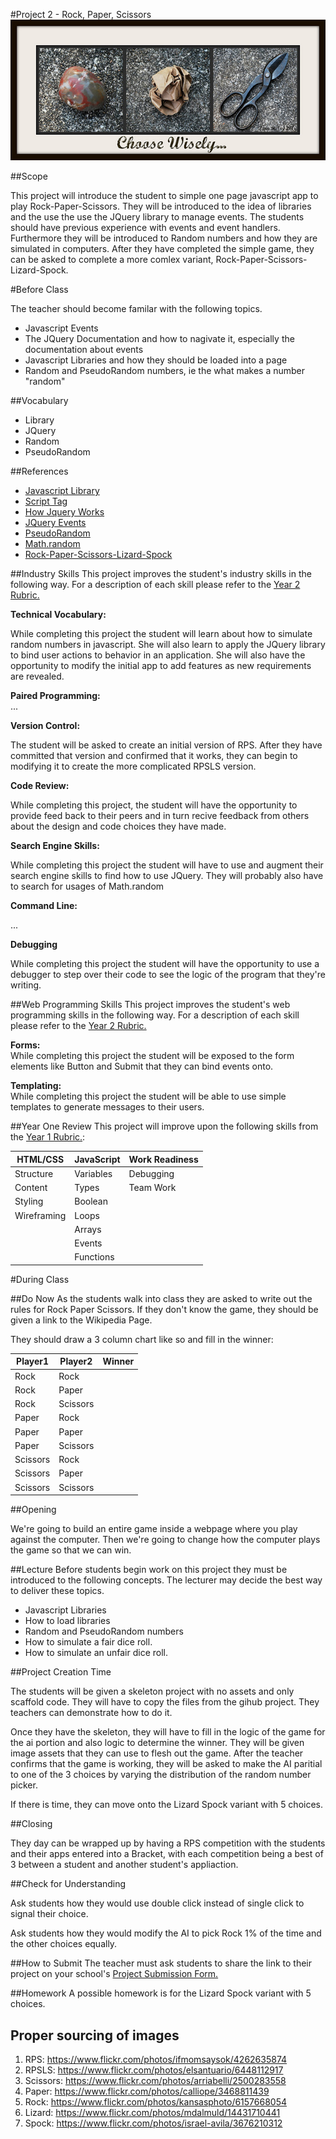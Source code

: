 #Project 2 - Rock, Paper, Scissors
![Image](./rps.jpg?raw=true)

##Scope

This project will introduce the student to simple one page javascript app to play Rock-Paper-Scissors. They will be introduced to the idea of libraries and the use the use the JQuery library to manage events.  The students should have previous experience with events and event handlers.  Furthermore they will be introduced to Random numbers and how they are simulated in computers.  After they have completed the simple game, they can be asked to complete a more comlex variant, Rock-Paper-Scissors-Lizard-Spock.

#Before Class

The teacher should become familar with the following topics.
* Javascript Events
* The JQuery Documentation and how to nagivate it, especially the documentation about events
* Javascript Libraries and how they should be loaded into a page
* Random and PseudoRandom numbers, ie the what makes a number "random"


##Vocabulary
* Library
* JQuery
* Random
* PseudoRandom

##References

* [Javascript Library](http://en.wikipedia.org/wiki/JavaScript_library)
* [Script Tag](http://javascript.crockford.com/script.html)
* [How Jquery Works](http://learn.jquery.com/about-jquery/how-jquery-works/)
* [JQuery Events](http://api.jquery.com/category/events/)
* [PseudoRandom](http://en.wikipedia.org/wiki/Pseudorandomness)
* [Math.random](https://developer.mozilla.org/en-US/docs/Web/JavaScript/Reference/Global_Objects/Math/random)
* [Rock-Paper-Scissors-Lizard-Spock](http://en.wikipedia.org/wiki/Rock-paper-scissors-lizard-Spock)


##Industry Skills
This project improves the student's industry skills in the following way. For a description of each skill please refer to the [Year 2 Rubric.](https://docs.google.com/a/scripted.org/spreadsheet/ccc?key=0AmfF2axUr9M_dDA0WEV0LWo2MnBUM0JaQnJTYy1sc0E&usp=drive_web#gid=0)

**Technical Vocabulary:**  

While completing this project the student will learn about how to simulate random numbers in javascript. She will also learn to apply the JQuery library to bind user actions to behavior in an application. She will also have the opportunity to modify the initial app to add features as new requirements are revealed.

**Paired Programming:**   
...

**Version Control:**   

The student will be asked to create an initial version of RPS. After they have committed that version and confirmed that it works, they can begin to modifying it to create the more complicated RPSLS version.

**Code Review:**   

While completing this project, the student will have the opportunity to provide feed back to their peers and in turn recive feedback from others about the design and code choices they have made.

**Search Engine Skills:**  

While completing this project the student will have to use and augment their search engine skills to find how to use JQuery.
They will probably also have to search for usages of Math.random

**Command Line:**  

...

**Debugging**  

While completing this project the student will have the opportunity to use a debugger to step over their code to see the logic of the program that they're writing.

##Web Programming Skills
This project improves the student's web programming skills in the following way. For a description of each skill please refer to the [Year 2 Rubric.](https://docs.google.com/a/scripted.org/spreadsheet/ccc?key=0AmfF2axUr9M_dDA0WEV0LWo2MnBUM0JaQnJTYy1sc0E&usp=drive_web#gid=0)

**Forms:**  
While completing this project the student will be exposed to the form elements like Button and Submit that they can bind events onto.

**Templating:**   
While completing this project the student will be able to use simple templates to generate messages to their users.


##Year One Review
This project will improve upon the following skills from the [Year 1 Rubric.](https://docs.google.com/a/scripted.org/spreadsheet/ccc?key=0AobNdyExPHV5dGRWMVI0QVpnSWYtczZZT2ZyV01kcmc&usp=drive_web#gid=0):  
    
HTML/CSS | JavaScript | Work Readiness
------------ | ------------- | ------------
Structure	| Variables		| Debugging
Content		| Types  		| Team Work
Styling		|	Boolean		|
Wireframing	| 	Loops		|
			|	Arrays		|
			|	Events		|
			|	Functions	| 


#During Class

##Do Now
As the students walk into class they are asked to write out the rules for Rock Paper Scissors.
If they don't know the game, they should be given a link to the Wikipedia Page.

They should draw a 3 column chart like so and fill in the winner:

| Player1  |  Player2 |  Winner |
|----------|----------|---------|
| Rock     | Rock     |         |
| Rock     | Paper    |         |
| Rock     | Scissors |         |
| Paper    | Rock     |         |
| Paper    | Paper    |         |
| Paper    | Scissors |         |
| Scissors | Rock     |         |
| Scissors | Paper    |         |
| Scissors | Scissors |         |

##Opening

We're going to build an entire game inside a webpage where you play against the computer. 
Then we're going to change how the computer plays the game so that we can win.

##Lecture
Before students begin work on this project they must be introduced to the following concepts. The lecturer may decide the best way to deliver these topics.

* Javascript Libraries
* How to load libraries
* Random and PseudoRandom numbers
* How to simulate a fair dice roll.
* How to simulate an unfair dice roll.

##Project Creation Time

The students will be given a skeleton project with no assets and only scaffold code. They will have to copy the files from the gihub project.
They teachers can demonstrate how to do it. 

Once they have the skeleton, they will have to fill in the logic of the game for the ai portion and also logic to determine the winner.
They will be given image assets that they can use to flesh out the game.  After the teacher confirms that the game is working, 
they will be asked to make the AI paritial to one of the 3 choices by varying the distribution of the random number picker.

If there is time, they can move onto the Lizard Spock variant with 5 choices.

##Closing

They day can be wrapped up by having a RPS competition with the students and their apps entered into a Bracket, with each competition being a best of 3 between a student and another student's appliaction.

##Check for Understanding

Ask students how they would use double click instead of single click to signal their choice.

Ask students how they would modify the AI to pick Rock 1% of the time and the other choices equally.

##How to Submit
The teacher must ask students to share the link to their project on your school's [Project Submission Form.](https://docs.google.com/a/scripted.org/spreadsheets/d/1kaVH9hmkDCbBul19583UMPxl6IJ3-4pHgBQ2BU6TKDk/edit#gid=0)

##Homework
A possible homework is for the Lizard Spock variant with 5 choices.


## Proper sourcing of images
1. RPS: https://www.flickr.com/photos/ifmomsaysok/4262635874
2. RPSLS: https://www.flickr.com/photos/elsantuario/6448112917
3. Scissors: https://www.flickr.com/photos/arriabelli/2500283558
4. Paper: https://www.flickr.com/photos/calliope/3468811439
5. Rock: https://www.flickr.com/photos/kansasphoto/6157668054
6. Lizard: https://www.flickr.com/photos/mdalmuld/14431710441
7. Spock: https://www.flickr.com/photos/israel-avila/3676210312
